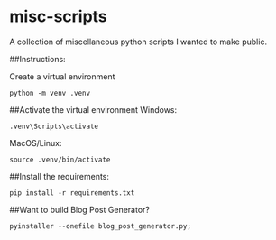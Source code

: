 # misc-scripts
A collection of miscellaneous python scripts I wanted to make public.

##Instructions:

Create a virtual environment
```
python -m venv .venv
```

##Activate the virtual environment
Windows:

```
.venv\Scripts\activate
```
MacOS/Linux:

```
source .venv/bin/activate
```

##Install the requirements:
```
pip install -r requirements.txt
```

##Want to build Blog Post Generator?
```
pyinstaller --onefile blog_post_generator.py;
```